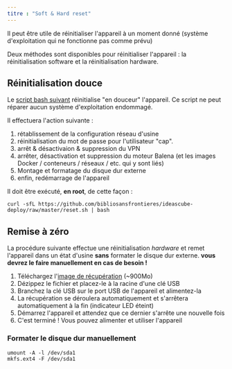 ```yaml
---
titre : "Soft & Hard reset"
---
```


Il peut être utile de réinitialiser l'appareil à un moment donné (système d'exploitation qui ne fonctionne pas comme prévu)

Deux méthodes sont disponibles pour réinitialiser l'appareil : la réinitialisation software et la réinitialisation hardware.

## Réinitialisation douce
Le [script bash suivant](https://github.com/bibliosansfrontieres/ideascube-deploy/raw/master/reset.sh) réinitialise "en douceur" l'appareil. Ce script ne peut réparer aucun système d'exploitation endommagé.

Il effectuera l'action suivante : 

1. rétablissement de la configuration réseau d'usine
2. réinitialisation du mot de passe pour l'utilisateur "cap".
3. arrêt & désactivaion & suppression du VPN
4. arrêter, désactivation et suppression du moteur Balena (et les images Docker / conteneurs / réseaux / etc. qui y sont liés)
5. Montage et formatage du disque dur externe
6. enfin, redémarrage de l'appareil

Il doit être exécuté, **en root**, de cette façon :
```
curl -sfL https://github.com/bibliosansfrontieres/ideascube-deploy/raw/master/reset.sh | bash
```

## Remise à zéro

La procédure suivante effectue une réinitialisation _hardware_ et remet l'appareil dans un état d'usine **sans** formater le disque dur externe. **vous devrez le faire manuellement en cas de besoin !**

1. Téléchargez l'[image de récupération](http://drop.bsf-intranet.org/clonezilla-live-RC-RC02.8_silent.zip) (~900Mo)
2. Dézippez le fichier et placez-le à la racine d'une clé USB
3. Branchez la clé USB sur le port USB de l'appareil et alimentez-la
4. La récupération se déroulera automatiquement et s'arrêtera automatiquement à la fin (indicateur LED éteint)
5. Démarrez l'appareil et attendez que ce dernier s'arrête une nouvelle fois
6. C'est terminé ! Vous pouvez alimenter et utiliser l'appareil

### Formater le disque dur manuellement
```
umount -A -l /dev/sda1
mkfs.ext4 -F /dev/sda1
```
